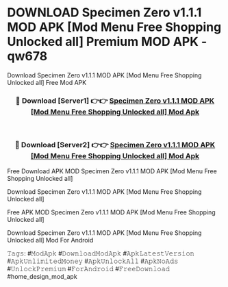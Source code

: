 # DOWNLOAD Specimen Zero v1.1.1 MOD APK [Mod Menu Free Shopping Unlocked all] Premium MOD APK - qw678
Download Specimen Zero v1.1.1 MOD APK [Mod Menu Free Shopping Unlocked all] Free Mod APK

<div align="center">
<h3>🔴 Download [Server1] 👉👉 <a href="https://apk-comot.site?title=Specimen_Zero_v1.1.1_MOD_APK_[Mod_Menu_Free_Shopping_Unlocked_all]">Specimen Zero v1.1.1 MOD APK [Mod Menu Free Shopping Unlocked all] Mod Apk</a></h3><br>

<h3>🔴 Download [Server2] 👉👉 <a href="https://apk-comot.site?title=Specimen_Zero_v1.1.1_MOD_APK_[Mod_Menu_Free_Shopping_Unlocked_all]">Specimen Zero v1.1.1 MOD APK [Mod Menu Free Shopping Unlocked all] Mod Apk</a></h3>
</div>


Free Download APK MOD Specimen Zero v1.1.1 MOD APK [Mod Menu Free Shopping Unlocked all]

Download Specimen Zero v1.1.1 MOD APK [Mod Menu Free Shopping Unlocked all] 

Free APK MOD Specimen Zero v1.1.1 MOD APK [Mod Menu Free Shopping Unlocked all] 

Download Specimen Zero v1.1.1 MOD APK [Mod Menu Free Shopping Unlocked all] Mod For Android

𝚃𝚊𝚐𝚜: #𝙼𝚘𝚍𝙰𝚙𝚔 #𝙳𝚘𝚠𝚗𝚕𝚘𝚊𝚍𝙼𝚘𝚍𝙰𝚙𝚔 #𝙰𝚙𝚔𝙻𝚊𝚝𝚎𝚜𝚝𝚅𝚎𝚛𝚜𝚒𝚘𝚗 #𝙰𝚙𝚔𝚄𝚗𝚕𝚒𝚖𝚒𝚝𝚎𝚍𝙼𝚘𝚗𝚎𝚢 #𝙰𝚙𝚔𝚄𝚗𝚕𝚘𝚌𝚔𝙰𝚕𝚕 #𝙰𝚙𝚔𝙽𝚘𝙰𝚍𝚜 #𝚄𝚗𝚕𝚘𝚌𝚔𝙿𝚛𝚎𝚖𝚒𝚞𝚖 #𝙵𝚘𝚛𝙰𝚗𝚍𝚛𝚘𝚒𝚍 #𝙵𝚛𝚎𝚎𝙳𝚘𝚠𝚗𝚕𝚘𝚊𝚍 #home_design_mod_apk
